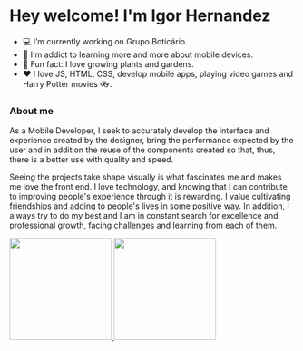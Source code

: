 # Hey welcome! I'm Igor Hernandez

- 💻 I’m currently working on Grupo Boticário.
- 📱 I'm addict to learning more and more about mobile devices.
- 🌱 Fun fact: I love growing plants and gardens.
- ❤ I love JS, HTML, CSS, develop mobile apps, playing video games and Harry Potter movies 👓.

### About me
As a Mobile Developer, I seek to accurately develop the interface and experience created by the designer, bring the performance expected by the user and in addition the reuse of the components created so that, thus, there is a better use with quality and speed.

Seeing the projects take shape visually is what fascinates me and makes me love the front end. I love technology, and knowing that I can contribute to improving people's experience through it is rewarding. I value cultivating friendships and adding to people's lives in some positive way. In addition, I always try to do my best and I am in constant search for excellence and professional growth, facing challenges and learning from each of them.

<div>
  <a href="https://github.com/igorhernandez">
  <img height="180em" src="https://github-readme-stats.vercel.app/api?username=igorhernandez&show_icons=true&theme=dracula&include_all_commits=true&count_private=true"/>
  <img height="180em" src="https://github-readme-stats.vercel.app/api/top-langs/?username=igorhernandez&layout=compact&langs_count=7&theme=dracula"/>
</div>
